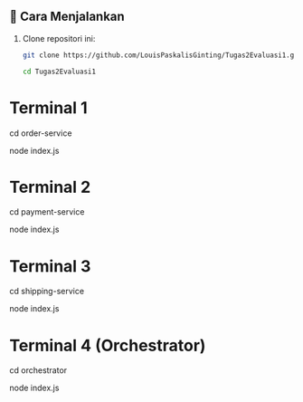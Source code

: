 
## 🚀 Cara Menjalankan

1. Clone repositori ini:
   ```bash
   git clone https://github.com/LouisPaskalisGinting/Tugas2Evaluasi1.git
   
   cd Tugas2Evaluasi1
   
# Terminal 1
cd order-service

node index.js

# Terminal 2
cd payment-service

node index.js

# Terminal 3
cd shipping-service

node index.js

# Terminal 4 (Orchestrator)
cd orchestrator

node index.js


